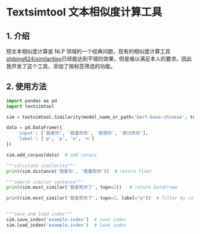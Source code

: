 # Textsimtool 文本相似度计算工具

## 1. 介绍

短文本相似度计算是 NLP 领域的一个经典问题，现有的相似度计算工具[shibing624/similarities](https://github.com/shibing624/similarities)已经能达到不错的效果，但是难以满足本人的要求。因此我开发了这个工具，添加了按标签筛选的功能。

## 2. 使用方法

```python
import pandas as pd
import textsimtool

sim = textsimtool.Similarity(model_name_or_path='bert-base-chinese', text_column='input')

data = pd.DataFrame({
    'input': ['我爱你', '我喜欢你', '我恨你', '我讨厌你'],
    'label': ['p', 'p', 'n', 'n']
})

sim.add_corpus(data)  # add corpus

"""calculate similarity"""
print(sim.distance('我爱你', '我喜欢你'))  # return float

"""search similar sentence"""
print(sim.most_similar('我爱死你了', topn=2))   # return DataFrame

print(sim.most_similar('我爱死你了', topn=2, label="p"))  # filter by column


"""save and load index"""
sim.save_index('example.index')  # save index
sim.load_index('example.index')  # load index
```